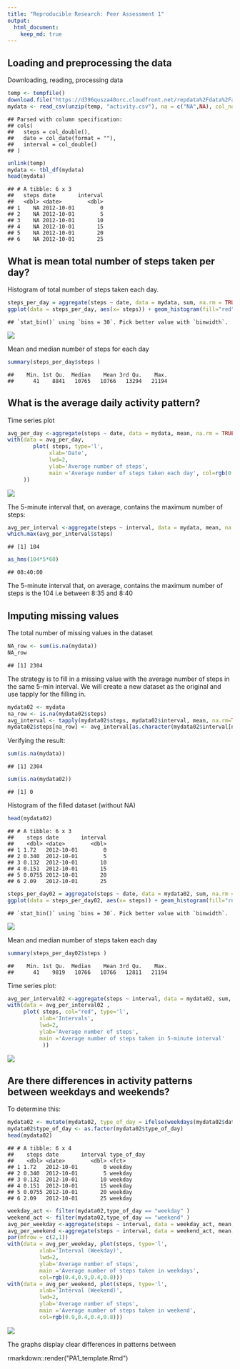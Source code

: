 ```yaml
---
title: "Reproducible Research: Peer Assessment 1"
output: 
  html_document:
    keep_md: true
---
```








## Loading and preprocessing the data

Downloading, reading, processing data


```r
temp <- tempfile()
download.file("https://d396qusza40orc.cloudfront.net/repdata%2Fdata%2Factivity.zip",temp)
mydata <- read_csv(unzip(temp, "activity.csv"), na = c("NA",NA), col_names = TRUE  )
```

```
## Parsed with column specification:
## cols(
##   steps = col_double(),
##   date = col_date(format = ""),
##   interval = col_double()
## )
```

```r
unlink(temp)
mydata <- tbl_df(mydata)
head(mydata)
```

```
## # A tibble: 6 x 3
##   steps date       interval
##   <dbl> <date>        <dbl>
## 1    NA 2012-10-01        0
## 2    NA 2012-10-01        5
## 3    NA 2012-10-01       10
## 4    NA 2012-10-01       15
## 5    NA 2012-10-01       20
## 6    NA 2012-10-01       25
```



## What is mean total number of steps taken per day?


Histogram of total number of steps taken each day.


```r
steps_per_day = aggregate(steps ~ date, data = mydata, sum, na.rm = TRUE)
ggplot(data = steps_per_day, aes(x= steps)) + geom_histogram(fill="red", colour = "white") + theme_bw()
```

```
## `stat_bin()` using `bins = 30`. Pick better value with `binwidth`.
```

![](PA1_template_files/figure-html/unnamed-chunk-16-1.png)<!-- -->


Mean and median number of steps for each day


```r
summary(steps_per_day$steps )
```

```
##    Min. 1st Qu.  Median    Mean 3rd Qu.    Max. 
##      41    8841   10765   10766   13294   21194
```



## What is the average daily activity pattern?

Time series plot


```r
avg_per_day <-aggregate(steps ~ date, data = mydata, mean, na.rm = TRUE)
with(data = avg_per_day, 
        plot( steps, type='l', 
             xlab='Date',
             lwd=2, 
             ylab='Average number of steps',
             main ='Average number of steps taken each day', col=rgb(0.2,0.4,0.6,0.8)
     ))
```

![](PA1_template_files/figure-html/unnamed-chunk-18-1.png)<!-- -->


The 5-minute interval that, on average, contains the maximum number of steps:


```r
avg_per_interval <-aggregate(steps ~ interval, data = mydata, mean, na.rm = TRUE)
which.max(avg_per_interval$steps)
```

```
## [1] 104
```

```r
as_hms(104*5*60)
```

```
## 08:40:00
```

The 5-minute interval that, on average, contains the maximum number of steps is the 104 i.e between 8:35 and 8:40

## Imputing missing values

The total number of missing values in the dataset


```r
NA_row <- sum(is.na(mydata))
NA_row
```

```
## [1] 2304
```
The strategy is to fill in a missing value with the average number of steps in the same 5-min interval.
We will create a new dataset as the original and use tapply for the filling in.


```r
mydata02 <- mydata
na_row <- is.na(mydata02$steps)
avg_interval <- tapply(mydata02$steps, mydata02$interval, mean, na.rm=TRUE, simplify=TRUE)
mydata02$steps[na_row] <- avg_interval[as.character(mydata02$interval[na_row])]
```


Verifying the result:

```r
sum(is.na(mydata))
```

```
## [1] 2304
```

```r
sum(is.na(mydata02))
```

```
## [1] 0
```

Histogram of the filled dataset (without NA)


```r
head(mydata02)
```

```
## # A tibble: 6 x 3
##    steps date       interval
##    <dbl> <date>        <dbl>
## 1 1.72   2012-10-01        0
## 2 0.340  2012-10-01        5
## 3 0.132  2012-10-01       10
## 4 0.151  2012-10-01       15
## 5 0.0755 2012-10-01       20
## 6 2.09   2012-10-01       25
```

```r
steps_per_day02 = aggregate(steps ~ date, data = mydata02, sum, na.rm = TRUE)
ggplot(data = steps_per_day02, aes(x= steps)) + geom_histogram(fill="red", colour = "white") + theme_bw()
```

```
## `stat_bin()` using `bins = 30`. Pick better value with `binwidth`.
```

![](PA1_template_files/figure-html/unnamed-chunk-23-1.png)<!-- -->


Mean and median number of steps taken each day


```r
summary(steps_per_day02$steps )
```

```
##    Min. 1st Qu.  Median    Mean 3rd Qu.    Max. 
##      41    9819   10766   10766   12811   21194
```

Time series plot:

```r
avg_per_interval02 <-aggregate(steps ~ interval, data = mydata02, sum, na.rm = TRUE)
with(data = avg_per_interval02 , 
     plot( steps, col="red", type='l', 
          xlab='Intervals',
          lwd=2, 
          ylab='Average number of steps',
          main ='Average number of steps taken in 5-minute interval'
           ))
```

![](PA1_template_files/figure-html/unnamed-chunk-25-1.png)<!-- -->

## Are there differences in activity patterns between weekdays and weekends?


To determine this:

```r
mydata02 <- mutate(mydata02, type_of_day = ifelse(weekdays(mydata02$date) == "Saturday" | weekdays(mydata02$date) == "Sunday", "weekend", "weekday"))
mydata02$type_of_day <- as.factor(mydata02$type_of_day)
head(mydata02)
```

```
## # A tibble: 6 x 4
##    steps date       interval type_of_day
##    <dbl> <date>        <dbl> <fct>      
## 1 1.72   2012-10-01        0 weekday    
## 2 0.340  2012-10-01        5 weekday    
## 3 0.132  2012-10-01       10 weekday    
## 4 0.151  2012-10-01       15 weekday    
## 5 0.0755 2012-10-01       20 weekday    
## 6 2.09   2012-10-01       25 weekday
```

```r
weekday_act <- filter(mydata02,type_of_day == "weekday" )
weekend_act <- filter(mydata02,type_of_day == "weekend" )
avg_per_weekday <-aggregate(steps ~ interval, data = weekday_act, mean, na.rm = TRUE)
avg_per_weekend <-aggregate(steps ~ interval, data = weekend_act, mean, na.rm = TRUE)
par(mfrow = c(2,1))
with(data = avg_per_weekday, plot(steps, type='l', 
          xlab='Interval (Weekday)',
          lwd=2, 
          ylab='Average number of steps',
          main ='Average number of steps taken in weekdays',
          col=rgb(0.4,0.9,0.4,0.8)))
with(data = avg_per_weekend, plot(steps, type='l',
          xlab='Interval (Weekend)',
          lwd=2, 
          ylab='Average number of steps',
          main ='Average number of steps taken in weekend', 
          col=rgb(0.9,0.4,0.4,0.8)))
```

![](PA1_template_files/figure-html/unnamed-chunk-26-1.png)<!-- -->

The graphs display clear differences in patterns between

rmarkdown::render("PA1_template.Rmd")

